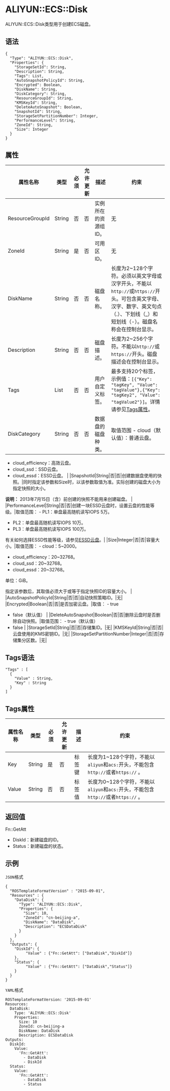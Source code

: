 # ALIYUN::ECS::Disk

ALIYUN::ECS::Disk类型用于创建ECS磁盘。

## 语法

```
{
  "Type": "ALIYUN::ECS::Disk",
  "Properties": {
    "StorageSetId": String,
    "Description": String,
    "Tags": List,
    "AutoSnapshotPolicyId": String,
    "Encrypted": Boolean,
    "DiskName": String,
    "DiskCategory": String,
    "ResourceGroupId": String,
    "KMSKeyId": String,
    "DeleteAutoSnapshot": Boolean,
    "SnapshotId": String,
    "StorageSetPartitionNumber": Integer,
    "PerformanceLevel": String,
    "ZoneId": String,
    "Size": Integer
  }
}
```

## 属性

|属性名称|类型|必须|允许更新|描述|约束|
|----|--|--|----|--|--|
|ResourceGroupId|String|否|否|实例所在的资源组ID。|无|
|ZoneId|String|是|否|可用区ID。|无|
|DiskName|String|否|否|磁盘名称。|长度为2~128个字符。必须以英文字母或汉字开头，不能以`http://`或`https://`开头。可包含英文字母、汉字、数字、英文句点（.）、下划线（\_）和短划线（-）。磁盘名称会在控制台显示。 |
|Description|String|否|否|磁盘描述。|长度为2~256个字符。不能以`http://`或`https://`开头。磁盘描述会在控制台显示。 |
|Tags|List|否|否|用户自定义标签。|最多支持20个标签，示例值：`[{"Key": "tagKey", "Value": "tagValue"},{"Key": "tagKey2", "Value": "tagValue2"}]`。详情请参见[Tags属性](#section_inj_lxd_lfb)。 |
|DiskCategory|String|否|否|数据盘的磁盘种类。|取值范围 -   cloud（默认值）：普通云盘。
-   cloud\_efficiency：高效云盘。
-   cloud\_ssd：SSD云盘。
-   cloud\_essd：ESSD云盘。 |
|SnapshotId|String|否|否|创建数据盘使用的快照。|同时指定该参数和Size时，以该参数取值为准。实际创建的磁盘大小为指定快照的大小。

**说明：** 2013年7月15日（含）前创建的快照不能用来创建磁盘。 |
|PerformanceLevel|String|否|否|创建一块ESSD云盘时，设置云盘的性能等级。|取值范围： -   PL1：单盘最高随机读写IOPS 5万。
-   PL2：单盘最高随机读写IOPS 10万。
-   PL3：单盘最高随机读写IOPS 100万。

有关如何选择ESSD性能等级，请参见[ESSD云盘](/intl.zh-CN/块存储/块存储介绍/ESSD云盘.md)。|
|Size|Integer|否|否|容量大小。|取值范围： -   cloud：5~2000。
-   cloud\_efficiency：20~32768。
-   cloud\_ssd：20~32768。
-   cloud\_essd：20~32768。

单位：GiB。

指定该参数后，其取值必须大于或等于指定快照ID的容量大小。 |
|AutoSnapshotPolicyId|String|否|否|自动快照策略ID。|无|
|Encrypted|Boolean|否|否|是否加密云盘。|取值： -   true
-   false（默认值） |
|DeleteAutoSnapshot|Boolean|否|否|删除云盘时是否删除自动快照。|取值范围： -   true（默认值）
-   false |
|StorageSetId|String|否|否|存储集ID。|无|
|KMSKeyId|String|否|否|云盘使用的KMS密钥ID。|无|
|StorageSetPartitionNumber|Integer|否|否|存储集分区数。|无|

## Tags语法

```
"Tags" : [
  {
    "Value" : String,
    "Key" : String
  }
]
```

## Tags属性

|属性名称|类型|必须|允许更新|描述|约束|
|----|--|--|----|--|--|
|Key|String|是|否|标签键|长度为1~128个字符，不能以`aliyun`和`acs:`开头，不能包含`http://`或者`https://` 。|
|Value|String|否|否|标签值|长度为0~128个字符，不能以`aliyun`和`acs:`开头，不能包含`http://`或者`https://` 。|

## 返回值

Fn::GetAtt

-   DiskId：新建磁盘的ID。
-   Status：新建磁盘的状态。

## 示例

`JSON`格式

```
{
  "ROSTemplateFormatVersion" : "2015-09-01",
  "Resources" : {
    "DataDisk": {
      "Type": "ALIYUN::ECS::Disk",
      "Properties": {
        "Size": 10,
        "ZoneId": "cn-beijing-a",
        "DiskName": "DataDisk",
        "Description": "ECSDataDisk"
      }
    }
  },
  "Outputs": {
    "DiskId": {
         "Value" : {"Fn::GetAtt": ["DataDisk","DiskId"]}
    },
    "Status": {
         "Value" : {"Fn::GetAtt": ["DataDisk","Status"]}
    }
  }
}
```

`YAML`格式

```
ROSTemplateFormatVersion: '2015-09-01'
Resources:
  DataDisk:
    Type: 'ALIYUN::ECS::Disk'
    Properties:
      Size: 10
      ZoneId: cn-beijing-a
      DiskName: DataDisk
      Description: ECSDataDisk
Outputs:
  DiskId:
    Value:
      'Fn::GetAtt':
        - DataDisk
        - DiskId
  Status:
    Value:
      'Fn::GetAtt':
        - DataDisk
        - Status
```

